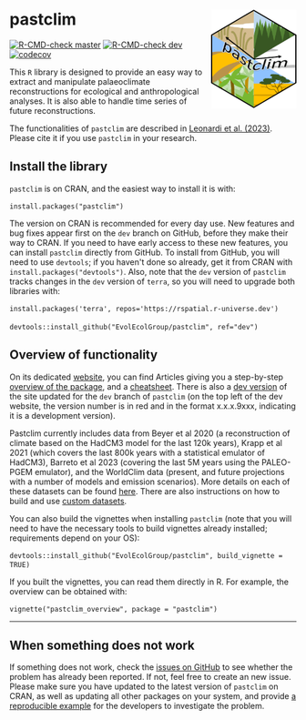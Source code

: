 # pastclim <img src="./man/figures/logo.png" align="right" width="150"/>

<!-- badges: start -->

[![R-CMD-check
master](https://img.shields.io/github/checks-status/EvolEcolGroup/pastclim/master?label=master&logo=GitHub)](https://github.com/EvolEcolGroup/pastclim/actions/workflows/R-CMD-check.yaml)
[![R-CMD-check
dev](https://img.shields.io/github/checks-status/EvolEcolGroup/pastclim/dev?label=dev&logo=GitHub)](https://github.com/EvolEcolGroup/pastclim/actions/workflows/R-CMD-check.yaml)
[![codecov](https://codecov.io/gh/EvolEcolGroup/pastclim/branch/master/graph/badge.svg?token=NflUsWlnQR)](https://app.codecov.io/gh/EvolEcolGroup/pastclim)

<!-- badges: end -->

This `R` library is designed to provide an easy way to extract and
manipulate palaeoclimate reconstructions for ecological and
anthropological analyses. It is also able to handle time series of future
reconstructions.

The functionalities of `pastclim` are described in [Leonardi et al.
(2023)](https://doi.org/10.1111/ecog.06481). Please cite it if you use
`pastclim` in your research.

## Install the library

`pastclim` is on CRAN, and the easiest way to install it is with:

```         
install.packages("pastclim")
```

The version on CRAN is recommended for every day use. New features and
bug fixes appear first on the `dev` branch on GitHub, before they make
their way to CRAN. If you need to have early access to these new
features, you can install `pastclim` directly from GitHub. To install
from GitHub, you will need to use `devtools`; if you haven't done so
already, get it from CRAN with `install.packages("devtools")`. Also,
note that the `dev` version of `pastclim` tracks changes in the `dev`
version of `terra`, so you will need to upgrade both libraries with:

```         
install.packages('terra', repos='https://rspatial.r-universe.dev')

devtools::install_github("EvolEcolGroup/pastclim", ref="dev")
```

## Overview of functionality

On its dedicated [website](https://evolecolgroup.github.io/pastclim/),
you can find Articles giving you a step-by-step [overview of the
package](https://evolecolgroup.github.io/pastclim/articles/a0_pastclim_overview.html),
and a
[cheatsheet](https://evolecolgroup.github.io/pastclim/pastclim_cheatsheet.pdf).
There is also a [dev
version](https://evolecolgroup.github.io/pastclim/dev/) of the site
updated for the `dev` branch of `pastclim` (on the top left of the dev
website, the version number is in red and in the format x.x.x.9xxx,
indicating it is a development version).

Pastclim currently includes data from Beyer et al 2020 (a reconstruction
of climate based on the HadCM3 model for the last 120k years), Krapp
et al 2021 (which covers the last 800k years with a statistical emulator of HadCM3),
Barreto et al 2023 (covering the last 5M years using the PALEO-PGEM emulator),
and the WorldClim data (present, and future projections with a number of models and 
emission scenarios). More details on each of these
datasets can be found
[here](https://evolecolgroup.github.io/pastclim/articles/a1_available_datasets.html).
There are also instructions on how to build and use [custom
datasets](https://evolecolgroup.github.io/pastclim/articles/a2_custom_datasets.html).

You can also build the vignettes when installing `pastclim` (note that
you will need to have the necessary tools to build vignettes already
installed; requirements depend on your OS):

```         
devtools::install_github("EvolEcolGroup/pastclim", build_vignette = TRUE)
```

If you built the vignettes, you can read them directly in R. For
example, the overview can be obtained with:

```         
vignette("pastclim_overview", package = "pastclim")
```

------------------------------------------------------------------------

## When something does not work

If something does not work, check the [issues on
GitHub](https://github.com/EvolEcolGroup/pastclim/issues) to see whether
the problem has already been reported. If not, feel free to create an
new issue. Please make sure you have updated to the latest version of
`pastclim` on CRAN, as well as updating all other packages on your
system, and provide [a reproducible
example](https://reprex.tidyverse.org/)
for the developers to investigate the problem.

